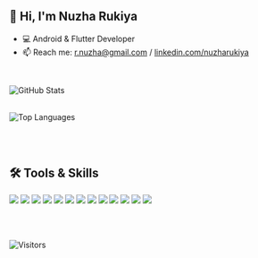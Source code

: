 <!--
**hzaun/hzaun** is a ✨ _special_ ✨ repository because its `README.md` (this file) appears on your GitHub profile.

Here are some ideas to get you started:

- 🔭 I’m currently working on ...
- 🌱 I’m currently learning ...
- 👯 I’m looking to collaborate on ...
- 🤔 I’m looking for help with ...
- 💬 Ask me about ...
- 📫 How to reach me: ...
- 😄 Pronouns: ...
- ⚡ Fun fact: ...
-->

## 👋 Hi, I'm Nuzha Rukiya

- 💻 Android & Flutter Developer
- 📫 Reach me: [r.nuzha@gmail.com](mailto:r.nuzha@gmail.com) / [linkedin.com/nuzharukiya](https://www.linkedin.com/in/nuzharukiya/) 
<br>

![GitHub Stats](https://github-readme-stats-eosin-sigma.vercel.app/api?username=hzaun&show_icons=true&count_private=true&theme=radical)
<br><br>

![Top Languages](https://github-readme-stats-eosin-sigma.vercel.app/api/top-langs?username=hzaun&layout=compact&count_private=true&hide=css,html)


<br><br>

## 🛠 Tools & Skills

<p align="left">
  <img src="https://img.shields.io/badge/Android-3DDC84?style=for-the-badge&logo=android&logoColor=white"/>
  <img src="https://img.shields.io/badge/Kotlin-0095D5?style=for-the-badge&logo=kotlin&logoColor=white"/>
  <img src="https://img.shields.io/badge/Java-007396?style=for-the-badge&logo=java&logoColor=white"/>
  <img src="https://img.shields.io/badge/Dart-0175C2?style=for-the-badge&logo=dart&logoColor=white"/>
  <img src="https://img.shields.io/badge/Flutter-02569B?style=for-the-badge&logo=flutter&logoColor=white"/>
  <img src="https://img.shields.io/badge/Firebase-FFCA28?style=for-the-badge&logo=firebase&logoColor=black"/>
  <img src="https://img.shields.io/badge/Git-F05032?style=for-the-badge&logo=git&logoColor=white"/>
  <img src="https://img.shields.io/badge/Hilt-34A853?style=for-the-badge&logo=google&logoColor=white"/>
  <img src="https://img.shields.io/badge/Dagger2-FF6D00?style=for-the-badge&logo=google&logoColor=white"/>
  <img src="https://img.shields.io/badge/Jetpack-4285F4?style=for-the-badge&logo=android&logoColor=white"/>
  <img src="https://img.shields.io/badge/FCM-FFCA28?style=for-the-badge&logo=firebase&logoColor=black"/>
  <img src="https://img.shields.io/badge/Node.js-339933?style=for-the-badge&logo=nodedotjs&logoColor=white"/>
  <img src="https://img.shields.io/badge/TypeScript-3178C6?style=for-the-badge&logo=typescript&logoColor=white"/>
</p>
<br><br>

![Visitors](https://komarev.com/ghpvc/?username=hzaun)
